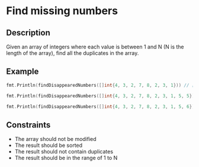 # Find missing numbers

## Description

Given an array of integers where each value is between 1 and N (N is the length of the array), find all the duplicates in the array.

## Example

```go
fmt.Println(findDisappearedNumbers([]int{4, 3, 2, 7, 8, 2, 3, 1})) // [5, 6]
```

```go
fmt.Println(findDisappearedNumbers([]int{4, 3, 2, 7, 8, 2, 3, 1, 5, 5})) // [6, 9, 10]
```

```go
fmt.Println(findDisappearedNumbers([]int{4, 3, 2, 7, 8, 2, 3, 1, 5, 6})) // []
```

## Constraints

- The array should not be modified
- The result should be sorted
- The result should not contain duplicates
- The result should be in the range of 1 to N
